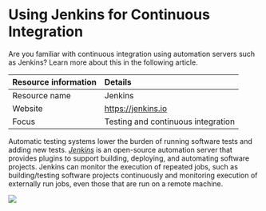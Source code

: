 # Using Jenkins for Continuous Integration
Are you familiar with continuous integration using automation servers such as Jenkins? Learn more about this in the following article. 

Resource information | Details 
:--- | :--- 
Resource name | Jenkins
Website | https://jenkins.io
Focus | Testing and continuous integration

Automatic testing systems lower the burden of running software tests and adding new tests. *[Jenkins](https://jenkins.io/ "Jenkins Homepage")* is an open-source automation server that provides plugins to support building, deploying, and automating software projects. Jenkins can monitor the execution of repeated jobs, such as building/testing software projects continuously and monitoring execution of externally run jobs, even those that are run on a remote machine.

<img src='https://github.com/betterscientificsoftware/images/blob/master/Logo-class-jenkins.png' class='logo' />

<!---
Publish: yes
Categories: reliability
Topics: testing, continuous integration testing
Tags: tool
Level: 2
Prerequisites: defaults
Aggregate: none
--->
